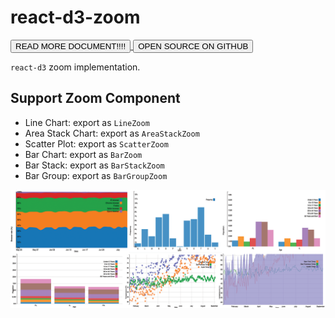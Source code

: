 # react-d3-zoom

<a href="/zoom">
  <button type="button" class="btn btn-success">READ MORE DOCUMENT!!!!</button>
</a>

<a href="https://github.com/react-d3/react-d3-zoom">
  <button type="button" class="btn btn-default">OPEN SOURCE ON GITHUB</button>
</a>

`react-d3` zoom implementation.

## Support Zoom Component

- Line Chart: export as `LineZoom`
- Area Stack Chart: export as `AreaStackZoom`
- Scatter Plot: export as `ScatterZoom`
- Bar Chart: export as `BarZoom`
- Bar Stack: export as `BarStackZoom`
- Bar Group: export as `BarGroupZoom`

![img](/img/zoom/cover.png)
